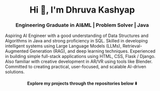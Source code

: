 <h1 align="center">Hi 👋, I'm Dhruva Kashyap</h1>
<h3 align="center"> Engineering Graduate in AI&ML | Problem Solver | Java </h3>
Aspiring AI Engineer with a good understanding of Data Structures and Algorithms in Java and strong proficiency in SQL. Skilled in developing intelligent systems using Large Language Models (LLMs), Retrieval-Augmented Generation (RAG), and deep learning techniques. Experienced in building simple full-stack applications using HTML, CSS, Flask / Django. Also familiar with creative development in AR/VR using tools like Blender. Committed to creating practical, user-focused, and scalable AI-driven solutions.
<h4 align="center"> Explore my projects through the repositories below ⬇️ </h4>
